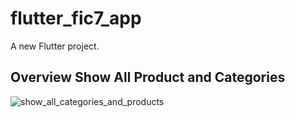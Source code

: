 # flutter_fic7_app

A new Flutter project.

## Overview Show All Product and Categories
![show_all_categories_and_products](https://github.com/morshinka/flutter_fic7_app/assets/105735079/170332b3-d726-4327-a474-e0234003257e)
